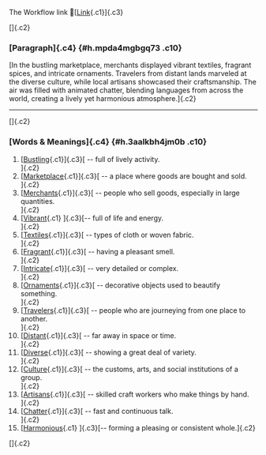 The Workflow link
👏[[Link](https://www.google.com/url?q=http://www.google.com&sa=D&source=editors&ust=1756536020114760&usg=AOvVaw2vtna-uuFDgv2nAkUp8RkK){.c1}]{.c3}

[]{.c2}

### [Paragraph]{.c4} {#h.mpda4mgbgq73 .c10}

[In the bustling marketplace, merchants displayed vibrant textiles,
fragrant spices, and intricate ornaments. Travelers from distant lands
marveled at the diverse culture, while local artisans showcased their
craftsmanship. The air was filled with animated chatter, blending
languages from across the world, creating a lively yet harmonious
atmosphere.]{.c2}

------------------------------------------------------------------------

[]{.c2}

### [Words & Meanings]{.c4} {#h.3aalkbh4jm0b .c10}

1.  [[Bustling](https://www.google.com/url?q=http://www.google.com&sa=D&source=editors&ust=1756536020116049&usg=AOvVaw2UIumZo0XpmzgW5Ovn45Kq){.c1}]{.c3}[ --
    full of lively activity.\
    ]{.c2}
2.  [[Marketplace](https://www.google.com/url?q=http://www.google.com&sa=D&source=editors&ust=1756536020116327&usg=AOvVaw09kAz_oUEZKlYicdt721Ar){.c1}]{.c3}[ --
    a place where goods are bought and sold.\
    ]{.c2}
3.  [[Merchants](https://www.google.com/url?q=http://www.google.com&sa=D&source=editors&ust=1756536020116571&usg=AOvVaw37x7naCJ4ffX9aedgU_uBj){.c1}]{.c3}[ --
    people who sell goods, especially in large quantities.\
    ]{.c2}
4.  [[Vibrant](https://www.google.com/url?q=http://www.google.com&sa=D&source=editors&ust=1756536020116826&usg=AOvVaw1Z9m3cpkGvPSSjFvjG4GH-){.c1}
    ]{.c3}[-- full of life and energy.\
    ]{.c2}
5.  [[Textiles](https://www.google.com/url?q=http://www.google.com&sa=D&source=editors&ust=1756536020117025&usg=AOvVaw3XQoJt3ZiOpwPvh9omFYqy){.c1}]{.c3}[ --
    types of cloth or woven fabric.\
    ]{.c2}
6.  [[Fragrant](https://www.google.com/url?q=http://www.google.com&sa=D&source=editors&ust=1756536020117242&usg=AOvVaw3Qzs2ppIM3BQ_HQTwck92H){.c1}]{.c3}[ --
    having a pleasant smell.\
    ]{.c2}
7.  [[Intricate](https://www.google.com/url?q=http://www.google.com&sa=D&source=editors&ust=1756536020117440&usg=AOvVaw0rrKAonyzQ9mHIxZPcIsgJ){.c1}]{.c3}[ --
    very detailed or complex.\
    ]{.c2}
8.  [[Ornaments](https://www.google.com/url?q=http://www.google.com&sa=D&source=editors&ust=1756536020117636&usg=AOvVaw3lXdEFZb15KJcAwjvTpjNu){.c1}]{.c3}[ --
    decorative objects used to beautify something.\
    ]{.c2}
9.  [[Travelers](https://www.google.com/url?q=http://www.google.com&sa=D&source=editors&ust=1756536020117871&usg=AOvVaw1FGJ-LsfEsjdHwu1ZLVmEW){.c1}]{.c3}[ --
    people who are journeying from one place to another.\
    ]{.c2}
10. [[Distant](https://www.google.com/url?q=http://www.google.com&sa=D&source=editors&ust=1756536020118161&usg=AOvVaw26llBHQ69r9sRdzWvhvMWB){.c1}]{.c3}[ --
    far away in space or time.\
    ]{.c2}
11. [[Diverse](https://www.google.com/url?q=http://www.google.com&sa=D&source=editors&ust=1756536020118370&usg=AOvVaw0IXyJuq-KS-8LpBRt1bBTt){.c1}]{.c3}[ --
    showing a great deal of variety.\
    ]{.c2}
12. [[Culture](https://www.google.com/url?q=http://www.google.com&sa=D&source=editors&ust=1756536020118588&usg=AOvVaw2YXo7VYVy4GkH6wGkdHdy6){.c1}]{.c3}[ --
    the customs, arts, and social institutions of a group.\
    ]{.c2}
13. [[Artisans](https://www.google.com/url?q=http://www.google.com&sa=D&source=editors&ust=1756536020118850&usg=AOvVaw03sZhFDItDx_o48DMCSx-D){.c1}]{.c3}[ --
    skilled craft workers who make things by hand.\
    ]{.c2}
14. [[Chatter](https://www.google.com/url?q=http://www.google.com&sa=D&source=editors&ust=1756536020119085&usg=AOvVaw11ImgoaLOZpdUt5EzFYHh_){.c1}]{.c3}[ --
    fast and continuous talk.\
    ]{.c2}
15. [[Harmonious](https://www.google.com/url?q=http://www.google.com&sa=D&source=editors&ust=1756536020119293&usg=AOvVaw1YTmfuhguzKpuiCWhuYbr5){.c1}
    ]{.c3}[-- forming a pleasing or consistent whole.]{.c2}

[]{.c2}
